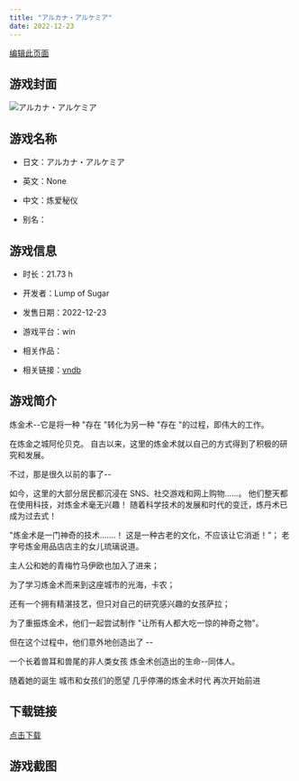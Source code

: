 ```yaml
---
title: "アルカナ・アルケミア"
date: 2022-12-23
---
```

[编辑此页面](https://github.com/ACG-3/ADV3-source/blob/main/source/_posts/games/%E3%82%A2%E3%83%AB%E3%82%AB%E3%83%8A%E3%83%BB%E3%82%A2%E3%83%AB%E3%82%B1%E3%83%9F%E3%82%A2.md)

## 游戏封面

![アルカナ・アルケミア](https%3A//pan.timero.xyz/onedrive/img_lib_001/%E3%82%A2%E3%83%AB%E3%82%AB%E3%83%8A%E3%83%BB%E3%82%A2%E3%83%AB%E3%82%B1%E3%83%9F%E3%82%A2_cover.avif)


## 游戏名称

- 日文：アルカナ・アルケミア
- 英文：None
- 中文：炼爱秘仪

- 别名：


## 游戏信息

- 时长：21.73 h
- 开发者：Lump of Sugar
- 发售日期：2022-12-23
- 游戏平台：win
- 相关作品：

- 相关链接：[vndb](https://vndb.org/v37808)


## 游戏简介

炼金术--它是将一种 "存在 "转化为另一种 "存在 "的过程，即伟大的工作。

在炼金之城阿伦贝克。
自古以来，这里的炼金术就以自己的方式得到了积极的研究和发展。

不过，那是很久以前的事了--

如今，这里的大部分居民都沉浸在 SNS、社交游戏和网上购物......。
他们整天都在使用科技，对炼金术毫无兴趣！
随着科学技术的发展和时代的变迁，炼丹术已成为过去式！

"炼金术是一门神奇的技术.......！
这是一种古老的文化，不应该让它消逝！"；
老字号炼金用品店店主的女儿琉璃说道。

主人公和她的青梅竹马伊欧也加入了进来；

为了学习炼金术而来到这座城市的光海，卡农；

还有一个拥有精湛技艺，但只对自己的研究感兴趣的女孩萨拉；

为了重振炼金术，他们一起尝试制作 "让所有人都大吃一惊的神奇之物"。

但在这个过程中，他们意外地创造出了 --

一个长着兽耳和兽尾的非人类女孩
炼金术创造出的生命--同体人。

随着她的诞生 城市和女孩们的愿望
几乎停滞的炼金术时代 再次开始前进




## 下载链接

[点击下载](https://pan.timero.xyz/onedrive/adv_lib_001/%E3%82%A2%E3%83%AB%E3%82%AB%E3%83%8A%E3%83%BB%E3%82%A2%E3%83%AB%E3%82%B1%E3%83%9F%E3%82%A2)


## 游戏截图


